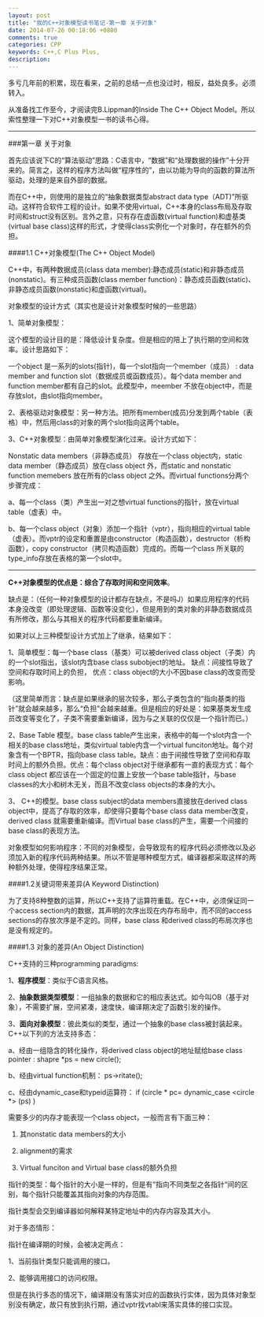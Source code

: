```yaml
---
layout: post
title: "我的C++对象模型读书笔记-第一章 关于对象"
date: 2014-07-26 00:18:06 +0800
comments: true
categories: CPP
keywords: C++,C Plus Plus,
description: 
---
```


多亏几年前的积累，现在看来，之前的总结一点也没过时，相反，益处良多。必须转入。    

从准备找工作至今，才阅读完B.Lippman的Inside The C++ Object Model。所以索性整理一下对C++对象模型一书的读书心得。
* * *
###第一章         关于对象

首先应该说下C的“算法驱动”思路：C语言中，“数据”和“处理数据的操作”十分开来的。简言之，这样的程序方法叫做“程序性的”，由以功能为导向的函数的算法所驱动，处理的是来自外部的数据。

而在C++中，则使用的是独立的“抽象数据类型abstract data type（ADT)”所驱动。这样符合软件工程的设计。如果不使用virtual，C++本身的class布局及存取时间和struct没有区别。言外之意，只有存在虚函数(virtual function)和虚基类(virtual base class)这样的形式，才使得class实例化一个对象时，存在额外的负担。

 

####1.1  C++对象模型(The C++ Object Model)

C++中，有两种数据成员(class data member):静态成员(static)和非静态成员(nonstatic)。有三种成员函数(class member function)：静态成员函数(static)、非静态成员函数(nonstatic)和虚函数(virtual)。

对象模型的设计方式（其实也是设计对象模型时候的一些思路）

1、简单对象模型：

这个模型的设计目的是：降低设计复杂度。但是相应的陪上了执行期的空间和效率。设计思路如下：

一个object 是一系列的slots(指针)，每一个slot指向一个member（成员） : data member and function slot（数据成员或函数成员）。每个data member and function member都有自己的slot。此模型中，meember 不放在object中，而是存放slot，由slot指向member。

2、表格驱动对象模型：另一种方法。把所有member(成员)分发到两个table（表格）中，然后用class的对象的两个slot指向这两个table。

3、C++对象模型：由简单对象模型演化过来。设计方式如下：

Nonstatic data members（非静态成员） 存放在一个class object内，static data member（静态成员）放在class object 外，而static and nonstatic function memebers 放在所有的class object 之外。而virtual functions分两个步骤完成：

a、每一个class（类）产生出一对之想virtual functions的指针，放在virtual table（虚表）中。

b、每一个class object（对象）添加一个指针（vptr），指向相应的virtual table（虚表）。而vptr的设定和重置是由constructor（构造函数），destructor（析构函数），copy constructor（拷贝构造函数）完成的。而每一个class 所关联的type_info存放在表格的第一个slot中。  
***

__C++对象模型的优点是：综合了存取时间和空间效率__。

缺点是：（任何一种对象模型的设计都存在缺点，不是吗J）如果应用程序的代码本身没改变（即处理逻辑、函数等没变化），但是用到的类对象的非静态数据成员有所修改，那么与其相关的程序代码都要重新编译。

如果对以上三种模型设计方式加上了继承，结果如下：

1、简单模型：每一个base class（基类）可以被derived class object（子类）内的一个slot指出，该slot内含base class subobject的地址。    缺点：间接性导致了空间和存取时间上的负担， 优点：class object的大小不因base class的改变而受影响。

（这里简单而言：缺点是如果继承的层次较多，那么子类包含的“指向基类的指针”就会越来越多，那么“负担”会越来越重。但是相应的好处是：如果基类发生成员改变等变化了，子类不需要重新编译，因为与之关联的仅仅是一个指针而已。）

2、Base Table 模型。base class table产生出来，表格中的每一个slot内含一个相关的base class地址，类似virtual table内含一个virtual funciton地址。每个对象含有一个BPTR，指向base class table。缺点：由于间接性导致了空间和存取时间上的额外负担。优点：每个class object对于继承都有一直的表现方式：每个class object 都应该在一个固定的位置上安放一个base table指针，与base classes的大小和树木无关，而且不改变class objects的本身的大小。

  3、 C++的模型。base class subject的data members直接放在derived class object中，提高了存取的效率，却使得只要每个base class data member改变，derived class 就需要重新编译。而Virtual base class的产生，需要一个间接的base class的表现方法。

对象模型如何影响程序：不同的对象模型，会导致现有的程序代码必须修改以及必须加入新的程序代码两种结果。所以不管是哪种模型方式，编译器都采取这样的两种额外处理，使得程序结果正常。

 

####1.2关键词带来差异(A Keyword Distinction)

为了支持8种整数的运算，所以C++支持了运算符重载。在C++中，必须保证同一个access section内的数据，其声明的次序出现在内存布局中，而不同的access sections的存放次序是不定的。同样，base class 和derived class的布局次序也是没有规定的。

 

####1.3 对象的差异(An Object Distinction)

C++支持的三种programming paradigms:  

1、__程序模型__：类似于C语言风格。

2、__抽象数据类型模型__：一组抽象的数据和它的相应表达式。如今叫OB（基于对象），不需要扩展，空间紧凑，速度快，编译期决定了函数引发的操作。

3、__面向对象模型__：彼此类似的类型，通过一个抽象的base class被封装起来。
C++以下列的方法支持多态：

a、经由一组隐含的转化操作，将derived class object的地址赋给base class pointer  : shapre *ps = new circle();

b、经由virtual function机制： ps->ritate();

c、经由dynamic_case和typeid运算符：  if (circle * pc= dynamic_case <circle *> (ps) )  

需要多少的内存才能表现一个class object，一般而言有下面三种：

1) 其nonstatic data members的大小 

2) alignment的需求

3) Virtual funciton and Virtual base class的额外负担
 

指针的类型：每个指针的大小是一样的，但是有“指向不同类型之各指针“间的区别，每个指针只能覆盖其指向对象的内存范围。

指针类型会交到编译器如何解释某特定地址中的内存内容及其大小。

对于多态情形：

指针在编译期的时候，会被决定两点：

1、当前指针类型只能调用的接口。

2、能够调用接口的访问权限。

但是在执行多态的情况下，编译期没有落实对应的函数执行实体，因为具体对象型别没有确定，故只有放到执行期，通过vptr找vtabl来落实具体的接口实现。
